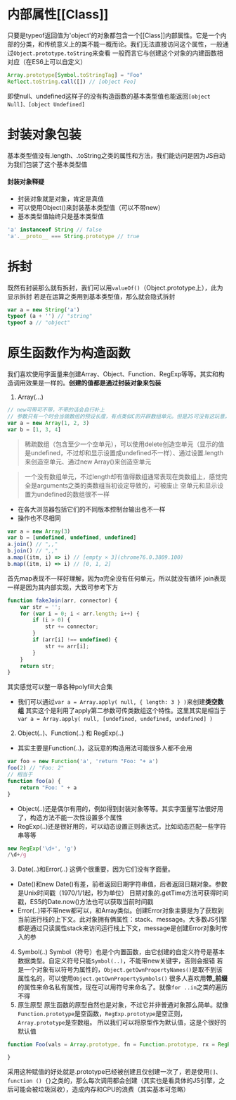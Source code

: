 # 内部属性[[Class]]
只要是typeof返回值为'object'的对象都包含一个[[Class]]内部属性。它是一个内部的分类，和传统意义上的类不能一概而论。我们无法直接访问这个属性，一般通过```Object.prototype.toString```来查看
一般而言它与创建这个对象的内建函数相对应（在ES6上可以自定义）
```javascript
Array.prototype[Symbol.toStringTag] = "Foo"
Reflect.toString.call([]) // [object Foo]
```
即使null、undefined这样子的没有构造函数的基本类型值也能返回```[object Null]、[object Undefined]```
# 封装对象包装
基本类型值没有.length、.toString之类的属性和方法，我们能访问是因为JS自动为我们包装了这个基本类型值
#### 封装对象释疑
+ 封装对象就是对象，肯定是真值
+ 可以使用Object()来封装基本类型值（可以不带new）
+ 基本类型值始终只是基本类型值
```javascript
'a' instanceof String // false
'a'.__proto__ === String.prototype // true
```
# 拆封
既然有封装那么就有拆封，我们可以用```valueOf()```（Object.prototype上），此为显示拆封
若是在运算之类用到基本类型值，那么就会隐式拆封
```javascript
var a = new String('a')
typeof (a + '') // "string"
typeof a // "object"
```
# 原生函数作为构造函数
我们喜欢使用字面量来创建Array、Object、Function、RegExp等等。其实和构造调用效果是一样的。**创建的值都是通过封装对象来包装**
1. Array(...)
```javascript
// new可带可不带，不带的话会自行补上
// 参数只有一个时会当做数组的预设长度，有点类似C的开辟数组单元。但是JS可没有这玩意，它会创建一个稀疏数组
var a = new Array(1, 2, 3)
var b = [1, 3, 4]
```
> 稀疏数组（包含至少一个空单元），可以使用delete创造空单元（显示的值是undefined，不过却和显示设置成undefined不一样）、通过设置.length来创造空单元、通过new Array()来创造空单元

> 一个没有数组单元，不过length却有值得数组通常表现在类数组上，感觉完全是arguments之类的类数组当初设定导致的，可被废止
空单元和显示设置为undefined的数组很不一样
+ 在各大浏览器包括它们的不同版本控制台输出也不一样
+ 操作也不尽相同
```javascript
var a = new Array(3)
var b = [undefined, undefined, undefined]
a.join() // ",,"
b.join() // ",,"
a.map((itm, i) => i) // [empty × 3](chrome76.0.3809.100)
b.map((itm, i) => i) // [0, 1, 2]
```
首先map表现不一样好理解，因为a完全没有任何单元，所以就没有循环
join表现一样是因为其内部实现，大致可参考下方
```javascript
function fakeJoin(arr, connector) {
    var str = '';
    for (var i = 0; i < arr.length; i++) {
        if (i > 0) {
            str += connector;
        }
        if (arr[i] !== undefined) {
            str += arr[i];
        }
    }
    return str;
}
```
其实感觉可以整一章各种polyfill大合集
+ 我们可以通过```var a = Array.apply( null, { length: 3 } )```来创建**类空数组**
其实这个是利用了apply第二参数可传类数组这个特性。这里其实是相当于```var a = Array.apply( null, [undefined, undefined, undefined] )```
2. Object(..)、Function(..) 和 RegExp(..)
+ 其实主要是Function(..)，这玩意的构造用法可能很多人都不会用
```javascript
var foo = new Function('a', 'return "Foo: "+ a')
foo(2) // "Foo: 2"
// 相当于
function foo(a) {
    return "Foo: " + a
}
```
+ Object(..)还是偶尔有用的，例如得到封装对象等等。其实字面量写法很好用了，构造方法不能一次性设置多个属性
+ RegExp(..)还是很好用的，可以动态设置正则表达式，比如动态匹配一些字符串等等
```javascript
new RegExp('\d+', 'g')
/\d+/g
```
3. Date(..)和Error(..)
这俩个很重要，因为它们没有字面量。
+ Date()和new Date()有差，前者返回日期字符串值，后者返回日期对象。参数是Unix时间戳（1970/1/1起，秒为单位）
日期对象的.getTime方法可获得时间戳，ES5的Date.now()方法也可以获取当前时间戳
+ Error(..)带不带new都可以，和Array类似。创建Error对象主要是为了获取到当前运行栈的上下文。此对象拥有俩属性：stack、message。大多数JS引擎都是通过只读属性stack来访问运行栈上下文，message是创建Error对象时传入的参
4. Symbol(..)
Symbol（符号）也是个内置函数，由它创建的自定义符号是基本数据类型。自定义符号只能```Symbol(..)```，不能带new关键字，否则会报错
若是一个对象有以符号为属性的，```Object.getOwnPropertyNames()```是取不到该属性名的，可以使用```Object.getOwnPropertySymbols()```
很多人喜欢用**带_前缀**的属性来命名私有属性，现在可以用符号来命名了。就像```for
..in```之类的遍历不得
5. 原生原型
原生函数的原型自然也是对象，不过它并非普通对象那么简单。就像``Function.prototype``是空函数，``RegExp.prototype``是空正则，``Array.prototype``是空数组。
所以我们可以将原型作为默认值，这是个很好的默认值
```javascript
function Foo(vals = Array.prototype, fn = Function.prototype, rx = RegExp.prototype) {

}
```
采用这种赋值的好处就是.prototype已经被创建且仅创建一次了，若是使用``[]、function () {}``之类的，那么每次调用都会创建（其实也是看具体的JS引擎，之后可能会被垃圾回收），造成内存和CPU的浪费（其实基本可忽略）